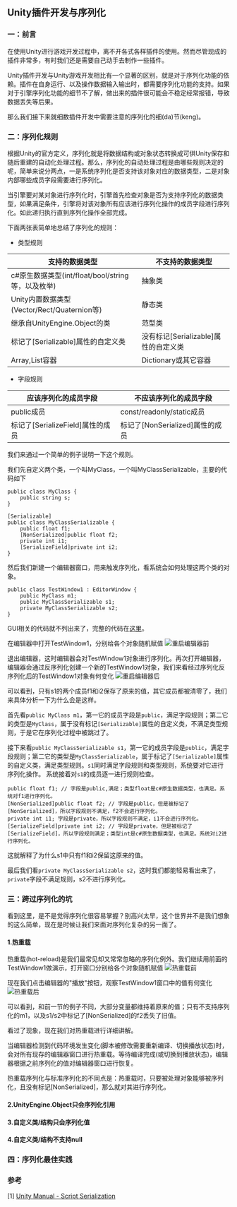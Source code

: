 ## Unity插件开发与序列化

### 一：前言

在使用Unity进行游戏开发过程中，离不开各式各样插件的使用。然而尽管现成的插件非常多，有时我们还是需要自己动手去制作一些插件。

Unity插件开发与Unity游戏开发相比有一个显著的区别，就是对于序列化功能的依赖。插件在自身运行、以及操作数据输入输出时，都需要序列化功能的支持。如果对于引擎序列化功能的细节不了解，做出来的插件很可能会不稳定经常报错，导致数据丢失等后果。

那么我们接下来就细数插件开发中需要注意的序列化的细(da)节(keng)。

### 二：序列化规则

根据Unity的官方定义，序列化就是将数据结构或对象状态转换成可供Unity保存和随后重建的自动化处理过程。那么，序列化的自动处理过程是由哪些规则决定的呢，简单来说分两点，一是系统序列化是否支持该对象对应的数据类型，二是对象内部哪些成员字段需要进行序列化。

当引擎要对某对象进行序列化时，引擎首先检查对象是否为支持序列化的数据类型，如果满足条件，引擎将对该对象所有应该进行序列化操作的成员字段进行序列化。如此递归执行直到序列化操作全部完成。

下面两张表简单地总结了序列化的规则：

* 类型规则

| 支持的数据类型 | 不支持的数据类型 |
| ------------- | ------------- |
| c#原生数据类型(int/float/bool/string等，以及枚举)  | 抽象类 |
| Unity内置数据类型(Vector/Rect/Quaternion等)  | 静态类 |
| 继承自UnityEngine.Object的类 | 范型类  |
| 标记了[Serializable]属性的自定义类  | 没有标记[Serializable]属性的自定义类 |
| Array,List容器  | Dictionary或其它容器 |

* 字段规则

| 应该序列化的成员字段 | 不应该序列化的成员字段 |
| ------------- | ------------- |
| public成员 | const/readonly/static成员 |
| 标记了[SerializeField]属性的成员  | 标记了[NonSerialized]属性的成员 |

我们来通过一个简单的例子说明一下这个规则。

我们先自定义两个类，一个叫MyClass，一个叫MyClassSerializable，主要的代码如下
```
public class MyClass {
	public string s;
}

[Serializable]
public class MyClassSerializable {
	public float f1;
	[NonSerialized]public float f2;
	private int i1;
	[SerializeField]private int i2;
}
```

然后我们新建一个编辑器窗口，用来触发序列化，看系统会如何处理这两个类的对象。
```
public class TestWindow1 : EditorWindow {
	public MyClass m1;
	public MyClassSerializable s1;
	private MyClassSerializable s2;
}
```

GUI相关的代码就不列出来了，完整的代码在[这里](https://github.com/jintiao/SerializationTest/blob/master/Assets/Editor/test1/TestWindow1.cs)。

在编辑器中打开TestWindow1，分别给各个对象随机赋值
![重启编辑器前](https://github.com/jintiao/SerializationTest/blob/master/Doc/test1-1.png)

退出编辑器，这时编辑器会对TestWindow1对象进行序列化。再次打开编辑器，编辑器会通过反序列化创建一个新的TestWindow1对象，我们来看经过序列化反序列化后的TestWindow1对象有何变化
![重启编辑器后](https://github.com/jintiao/SerializationTest/blob/master/Doc/test1-2.png)

可以看到，只有s1的两个成员f1和i2保存了原来的值，其它成员都被清零了，我们来具体分析一下为什么会是这样。

首先看`public MyClass m1`，第一它的成员字段是`public`，满足字段规则；第二它的类型是`MyClass`，属于没有标记`[Serializable]`属性的自定义类，不满足类型规则，于是它在序列化过程中被跳过了。

接下来看`public MyClassSerializable s1`，第一它的成员字段是`public`，满足字段规则；第二它的类型是`MyClassSerializable`，属于标记了`[Serializable]`属性的自定义类，满足类型规则。`s1`同时满足字段规则和类型规则，系统要对它进行序列化操作。
系统接着对`s1`的成员逐一进行规则检查。
```
public float f1; // 字段是public,满足；类型float是c#原生数据类型，也满足。系统对f1进行序列化。
[NonSerialized]public float f2; // 字段是public，但是被标记了[NonSerialized]，所以字段规则不满足，f2不会进行序列化。
private int i1; 字段是private，所以字段规则不满足，i1不会进行序列化。
[SerializeField]private int i2; // 字段是private，但是被标记了[SerializeField]，所以字段规则满足；类型int是c#原生数据类型，也满足。系统对i2进行序列化。
```
这就解释了为什么s1中只有f1和i2保留这原来的值。

最后我们看`private MyClassSerializable s2`，这时我们都能轻易看出来了，`private`字段不满足规则，s2不进行序列化。

### 三：跨过序列化的坑

看到这里，是不是觉得序列化很容易掌握？别高兴太早，这个世界并不是我们想象的这么简单，现在是时候让我们来面对序列化复杂的另一面了。

#### 1.热重载
热重载(hot-reload)是我们最常见却又常常忽略的序列化例外。我们继续用前面的TestWindow1做演示，打开窗口分别给各个对象随机赋值
![热重载前](https://github.com/jintiao/SerializationTest/blob/master/Doc/test1-3.png)

现在我们点击编辑器的"播放"按钮，观察TestWindow1窗口中的值有何变化
![热重载后](https://github.com/jintiao/SerializationTest/blob/master/Doc/test1-4.png)

可以看到，和前一节的例子不同，大部分变量都维持着原来的值；只有不支持序列化的m1，以及s1/s2中标记了[NonSerialized]的f2丢失了旧值。

看过了现象，现在我们对热重载进行详细讲解。

当编辑器检测到代码环境发生变化(脚本被修改需要重新编译、切换播放状态)时，会对所有现存的编辑器窗口进行热重载。等待编译完成(或切换到播放状态)，编辑器根据之前序列化的值对编辑器窗口进行恢复。

热重载序列化与标准序列化的不同点是：热重载时，只要被处理对象能够被序列化，且没有标记[NonSerialized]，那么就对其进行序列化。

#### 2.UnityEngine.Object只会序列化引用

#### 3.自定义类/结构只会序列化值

#### 4.自定义类/结构不支持null

### 四：序列化最佳实践


### 参考

[1] [Unity Manual - Script Serialization](https://docs.unity3d.com/Manual/script-Serialization.html)
